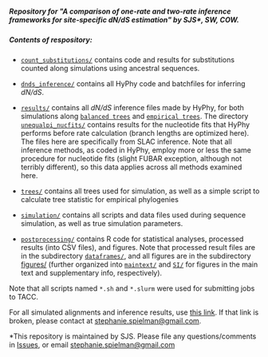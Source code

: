 ##### Repository for "A comparison of one-rate and two-rate inference frameworks for site-specific *dN/dS* estimation" by SJS\*, SW, COW.

##### Contents of respository:

- [`count_substitutions/`](./count_substitutions/) contains code and results for substitutions counted along simulations using ancestral sequences.

- [`dnds_inference/`](./dnds_inference/) contains all HyPhy code and batchfiles for inferring *dN/dS*.

- [`results/`](./results/) contains all *dN/dS* inference files made by HyPhy, for both simulations along [`balanced trees`](./results/balancedtrees_results/) and [`empirical trees`](./results/realtrees_results/). The directory [`unequalpi_nucfits/`](./results/unequalpi_nucfits/) contains results for the nucleotide fits that HyPhy performs before rate calculation (branch lengths are optimized here). The files here are specifically from SLAC inference. Note that all inference methods, as coded in HyPhy, employ more or less the same procedure for nucleotide fits (slight FUBAR exception, although not terribly different), so this data applies across all methods examined here.

- [`trees/`](./trees) contains all trees used for simulation, as well as a simple script to calculate tree statistic for empirical phylogenies

- [`simulation/`](./simulation/) contains all scripts and data files used during sequence simulation, as well as true simulation parameters.

- [`postprocessing/`](./postprocessing/) contains R code for statistical analyses, processed results (into CSV files), and figures. Note that processed result files are in the subdirectory [`dataframes/`](./postprocessing/dataframes/), and all figures are in the subdirectory [figures/](./postprocessing/figures/) (further organized into [`maintext/`](./postprocessing/figures/maintext/) and [`SI/`](./postprocessing/figures/SI/) for figures in the main text and supplementary info, respectively).

Note that all scripts named ``*.sh`` and ``*.slurm`` were used for submitting jobs to TACC.


For all simulated alignments and inference results, use [this link](https://www.dropbox.com/sh/6k92n9h7x2vgkoq/AABbV7qGDcNy3imRQ1D80JUfa?dl=0). If that link is broken, please contact at stephanie.spielman@gmail.com.

\*This repository is maintained by SJS. Please file any questions/comments in [Issues](https://github.com/sjspielman/dnds_1rate_2rate/issues/), or email stephanie.spielman@gmail.com
